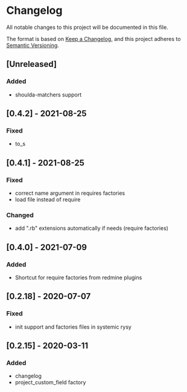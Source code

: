 # Changelog

All notable changes to this project will be documented in this file.

The format is based on [Keep a Changelog](https://keepachangelog.com/en/1.0.0/),
and this project adheres to [Semantic Versioning](https://semver.org/spec/v2.0.0.html).

## [Unreleased]
### Added
- shoulda-matchers support

## [0.4.2] - 2021-08-25
### Fixed
- to_s

## [0.4.1] - 2021-08-25
### Fixed
- correct name argument in requires factories
- load file instead of require
### Changed
- add ".rb" extensions automatically if needs (require factories)

## [0.4.0] - 2021-07-09
### Added
- Shortcut for require factories from redmine plugins

## [0.2.18] - 2020-07-07
### Fixed
- init support and factories files in systemic rysy

## [0.2.15] - 2020-03-11
### Added
- changelog
- project_custom_field factory
